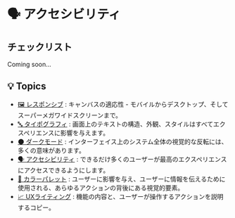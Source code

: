 # 🗣️ アクセシビリティ

## チェックリスト

Coming soon...

## 💡 Topics

- [🖼️ レスポンシブ](/Topics/responsiveness.md) : キャンバスの適応性 - モバイルからデスクトップ、そしてスーパーメガワイドスクリーンまで。
- [🔤 タイポグラフィ](/Topics/typography.md) : 画面上のテキストの構造、外観、スタイルはすべてエクスペリエンスに影響を与えます。
- [🌑 ダークモード](/Topics/dark-mode.md) : インターフェイス上のシステム全体の視覚的な反転には、多くの意味があります。
- [🗣️ アクセシビリティ](/Topics/accessibility.md) : できるだけ多くのユーザーが最高のエクスペリエンスにアクセスできるようにします。
- [🎨 カラーパレット](/Topics/colors.md) : ユーザーに影響を与え、ユーザーに情報を伝えるために使用される、あらゆるアクションの背後にある視覚的要素。
- [📈 UXライティング](/Topics/ux-writing.md) : 機能の内容と、ユーザーが操作するアクションを説明するコピー。
